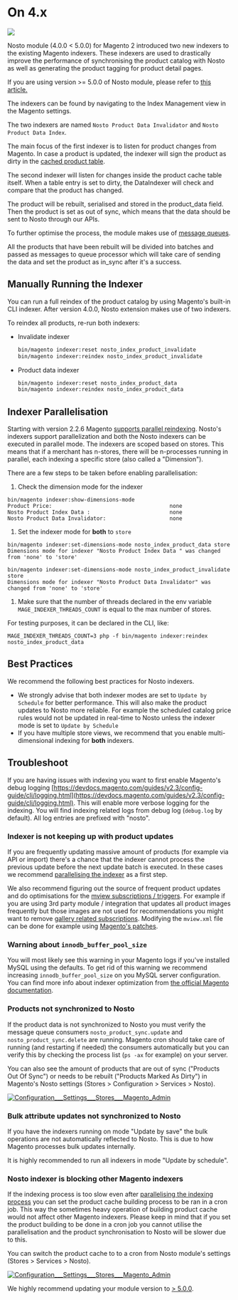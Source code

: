 # On 4.x

![](https://img.shields.io/badge/nosto-4.0.0%20%3C%205.0.0-green)

Nosto module \(4.0.0 &lt; 5.0.0\) for Magento 2 introduced two new indexers to the existing Magento indexers. These indexers are used to drastically improve the performance of synchronising the product catalog with Nosto as well as generating the product tagging for product detail pages.

If you are using version &gt;= 5.0.0 of Nosto module, please refer to [this article.](./) 

The indexers can be found by navigating to the Index Management view in the Magento settings.

The two indexers are named `Nosto Product Data Invalidator` and `Nosto Product Data Index`.

The main focus of the first indexer is to listen for product changes from Magento. In case a product is updated, the indexer will sign the product as dirty in the [cached product table](../product-data-caching/cachingimprovements.md).

The second indexer will listen for changes inside the product cache table itself. When a table entry is set to dirty, the DataIndexer will check and compare that the product has changed.

The product will be rebuilt, serialised and stored in the product\_data field. Then the product is set as out of sync, which means that the data should be sent to Nosto through our APIs.

To further optimise the process, the module makes use of [message queues](https://devdocs.magento.com/guides/v2.3/extension-dev-guide/message-queues/message-queues.html).

All the products that have been rebuilt will be divided into batches and passed as messages to queue processor which will take care of sending the data and set the product as in\_sync after it's a success.

## Manually Running the Indexer

You can run a full reindex of the product catalog by using Magento's built-in CLI indexer. After version 4.0.0, Nosto extension makes use of two indexers.

To reindex all products, re-run both indexers:

* Invalidate indexer

  ```bash
  bin/magento indexer:reset nosto_index_product_invalidate
  bin/magento indexer:reindex nosto_index_product_invalidate
  ```

* Product data indexer

  ```bash
  bin/magento indexer:reset nosto_index_product_data
  bin/magento indexer:reindex nosto_index_product_data
  ```

## Indexer Parallelisation

Starting with version 2.2.6 Magento [supports parallel reindexing](https://community.magento.com/t5/Magento-DevBlog/Indexers-parallelization-and-optimization/ba-p/104922). Nosto's indexers support parallelization and both the Nosto indexers can be executed in parallel mode. The indexers are scoped based on stores. This means that if a merchant has n-stores, there will be n-processes running in parallel, each indexing a specific store \(also called a "Dimension"\).

There are a few steps to be taken before enabling parallelisation:

1. Check the dimension mode for the indexer

```text
bin/magento indexer:show-dimensions-mode
Product Price:                                     none
Nosto Product Index Data :                         none
Nosto Product Data Invalidator:                    none
```

1. Set the indexer mode for **both** to `store`

```text
bin/magento indexer:set-dimensions-mode nosto_index_product_data store
Dimensions mode for indexer "Nosto Product Index Data " was changed from 'none' to 'store'
```

```text
bin/magento indexer:set-dimensions-mode nosto_index_product_invalidate store
Dimensions mode for indexer "Nosto Product Data Invalidator" was changed from 'none' to 'store'
```

1. Make sure that the number of threads declared in the env variable `MAGE_INDEXER_THREADS_COUNT` is equal to the max number of stores.

For testing purposes, it can be declared in the CLI, like:

```text
MAGE_INDEXER_THREADS_COUNT=3 php -f bin/magento indexer:reindex nosto_index_product_data
```

## Best Practices

We recommend the following best practices for Nosto indexers.

* We strongly advise that both indexer modes are set to `Update by Schedule` for better performance.  This will also make the product updates to Nosto more reliable. For example the scheduled catalog price rules would not be updated in real-time to Nosto unless the indexer mode is set to  `Update by Schedule` 
* If you have multiple store views, we recommend that you enable multi-dimensional indexing for **both** indexers.

## Troubleshoot

If you are having issues with indexing you want to first enable Magento's debug logging [https://devdocs.magento.com/guides/v2.3/config-guide/cli/logging.html](https://devdocs.magento.com/guides/v2.3/config-guide/cli/logging.html). This will enable more verbose logging for the indexing. You will find indexing related logs from debug log \(`debug.log` by default\). All log entries are prefixed with "nosto".‌

### Indexer is not keeping up with product updates‌ <a id="indexer-is-not-keeping-up-with-product-updates"></a>

If you are frequently updating massive amount of products \(for example via API or import\) there's a chance that the indexer cannot process the previous update before the next update batch is executed. In these cases we recommend [parallelising the indexer](https://app.gitbook.com/@nosto/s/magento-2/~/drafts/-M9Nt0el0H5wkhKBxY6J/features/indexer#indexer-parallelisation/@merged) as a first step.‌

We also recommend figuring out the source of frequent product updates and do optimisations for the [mview subscriptions / triggers](https://github.com/Nosto/nosto-magento2/blob/master/etc/mview.xml#L38). For example if you are using 3rd party module / integration that updates all product images frequently but those images are not used for recommendations you might want to remove [gallery related subscriptions](https://github.com/Nosto/nosto-magento2/blob/master/etc/mview.xml#L45-L46). Modifying the `mview.xml` file can be done for example using [Magento's patches](https://devdocs.magento.com/guides/v2.3/comp-mgr/patching.html).‌

### Warning about `innodb_buffer_pool_size` <a id="warning-about-innodb_buffer_pool_size"></a>

You will most likely see this warning in your Magento logs if you've installed MySQL using the defaults. To get rid of this warning we recommend increasing `innodb_buffer_pool_size` on you MySQL server configuration. You can find more info about indexer optimization from [the official Magento documentation](https://devdocs.magento.com/guides/v2.3/extension-dev-guide/indexer-batch.html).‌

### Products not synchronized to Nosto <a id="products-not-synchronized-to-nosto"></a>

If the product data is not synchronized to Nosto you must verify the message queue consumers `nosto_product_sync.update` and `nosto_product_sync.delete` are running. Magento cron should take care of running \(and restarting if needed\) the consumers automatically but you can verify this by checking the process list \(`ps -ax` for example\) on your server.‌

You can also see the amount of products that are out of sync \("Products Out Of Sync"\) or needs to be rebuilt \("Products Marked As Dirty"\) in Magento's Nosto settings \(Stores &gt; Configuration &gt; Services &gt; Nosto\).‌

​[​![Configuration\_\_\_Settings\_\_\_Stores\_\_\_Magento\_Admin](https://user-images.githubusercontent.com/15191701/67567284-4f28a500-f732-11e9-976d-1c587d317b45.png)​](https://user-images.githubusercontent.com/15191701/67567284-4f28a500-f732-11e9-976d-1c587d317b45.png)​‌

### Bulk attribute updates not synchronized to Nosto <a id="bulk-attribute-updates-not-synchronized-to-nosto"></a>

If you have the indexers running on mode "Update by save" the bulk operations are not automatically reflected to Nosto. This is due to how Magento processes bulk updates internally.‌

It is highly recommended to run all indexers in mode "Update by schedule".‌

### Nosto indexer is blocking other Magento indexers ‌ <a id="nosto-indexer-is-blocking-other-magento-indexers"></a>

If the indexing process is too slow even after [parallelising the indexing process](https://github.com/Nosto/nosto-magento2/wiki/Indexer-troubleshooting#indexer-is-not-keeping-up-with-product-updates) you can set the product cache building process to be ran in a cron job. This way the sometimes heavy operation of building product cache would not affect other Magento indexers. Please keep in mind that if you set the product building to be done in a cron job you cannot utilise the parallelisation and the product synchronisation to Nosto will be slower due to this.‌

You can switch the product cache to to a cron from Nosto module's settings \(Stores &gt; Services &gt; Nosto\).‌

​[​![Configuration\_\_\_Settings\_\_\_Stores\_\_\_Magento\_Admin](https://user-images.githubusercontent.com/15191701/72806875-c7820200-3c5e-11ea-905a-afb06363e6c9.png)](https://user-images.githubusercontent.com/15191701/72806875-c7820200-3c5e-11ea-905a-afb06363e6c9.png)

We highly recommend updating your module version to [&gt; 5.0.0](on-5.x.md).



